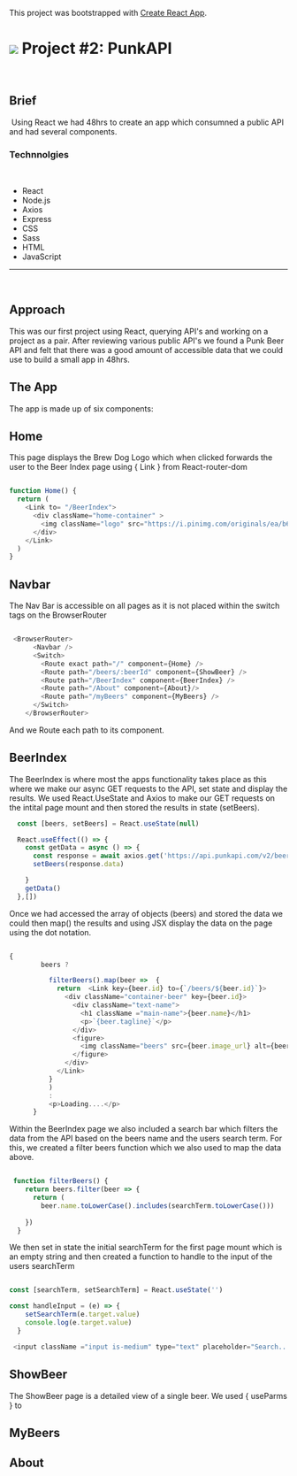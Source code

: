 This project was bootstrapped with [Create React App](https://github.com/facebook/create-react-app).

# ![](https://ga-dash.s3.amazonaws.com/production/assets/logo-9f88ae6c9c3871690e33280fcf557f33.png) Project #2: PunkAPI
​
## Brief
​
Using React we had 48hrs to create an app which consumned a public API and had several components.
​
### Technnolgies
​
- React
- Node.js
- Axios
- Express 
- CSS
- Sass
- HTML
- JavaScript
​
---
​
## Approach

This was our first project using React, querying API's and working on a project as a pair. After reviewing various public API's we found a Punk Beer API and felt that there was a good amount of accessible data that we could use to build a small app in 48hrs.

## The App

The app is made up of six components:

## Home
This page displays the Brew Dog Logo which when clicked forwards the user to the Beer Index page using { Link } from React-router-dom

```js

function Home() {
  return (
    <Link to= "/BeerIndex">
      <div className="home-container" >
        <img className="logo" src="https://i.pinimg.com/originals/ea/b6/5b/eab65bccd941cb4ee55d5880c4419aa8.jpg" alt ="brewdog" />
      </div>
    </Link>
  )
}

```


## Navbar

The Nav Bar is accessible on all pages as it is not placed within the switch tags on the BrowserRouter

```js 

 <BrowserRouter> 
      <Navbar /> 
      <Switch>
        <Route exact path="/" component={Home} />
        <Route path="/beers/:beerId" component={ShowBeer} />
        <Route path="/BeerIndex" component={BeerIndex} /> 
        <Route path="/About" component={About}/>
        <Route path="/myBeers" component={MyBeers} />
      </Switch>
    </BrowserRouter>

  ```  
And we Route each path to its component.   


## BeerIndex

The BeerIndex is where most the apps functionality takes place as this where we make our async GET requests to the API, set state and display the results. We used React.UseState and Axios to make our GET requests on the intital page mount and then stored the results in state (setBeers).

```js
  const [beers, setBeers] = React.useState(null)

  React.useEffect(() => {
    const getData = async () => {
      const response = await axios.get('https://api.punkapi.com/v2/beers')
      setBeers(response.data)

    }
    getData()
  },[])

```

Once we had accessed the array of objects (beers) and stored the data we could then map() the results and using JSX display the data on the page using the dot notation. 

```js

{
        beers ? 

          filterBeers().map(beer =>  {
            return  <Link key={beer.id} to={`/beers/${beer.id}`}>
              <div className="container-beer" key={beer.id}> 
                <div className="text-name">
                  <h1 className ="main-name">{beer.name}</h1>
                  <p>`{beer.tagline}`</p>
                </div>
                <figure>
                  <img className="beers" src={beer.image_url} alt={beer.name} />
                </figure>
              </div>
            </Link> 
          }
          )
          :       
          <p>Loading....</p>
      }

``` 

Within the BeerIndex page we also included a search bar which filters the data from the API based on the beers name and the users search term. For this, we created a filter beers function which we also used to map the data above.

```js 

 function filterBeers() {
    return beers.filter(beer => {
      return (
        beer.name.toLowerCase().includes(searchTerm.toLowerCase()))
  
    })
  }

```

We then set in state the initial searchTerm for the first page mount which is an empty string and then created a function to handle to the input of the users searchTerm

```js

const [searchTerm, setSearchTerm] = React.useState('')

const handleInput = (e) => {
    setSearchTerm(e.target.value)
    console.log(e.target.value)
  }

 <input className ="input is-medium" type="text" placeholder="Search... " onChange={handleInput}></input>  

```


## ShowBeer

The ShowBeer page is a detailed view of a single beer. We used { useParms } to 

## MyBeers 


## About
​

​